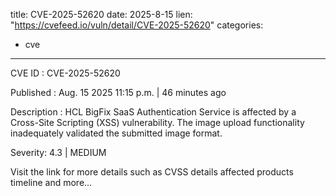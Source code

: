  
title: CVE-2025-52620
date: 2025-8-15
lien: "https://cvefeed.io/vuln/detail/CVE-2025-52620"
categories:
  - cve
---

CVE ID : CVE-2025-52620

Published :  Aug. 15
2025
11:15 p.m. | 46 minutes ago

Description : HCL BigFix SaaS Authentication Service is affected by a Cross-Site Scripting (XSS) vulnerability.  The image upload functionality inadequately validated the submitted image format.

Severity: 4.3 | MEDIUM

Visit the link for more details
such as CVSS details
affected products
timeline
and more...
